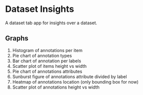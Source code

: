# Dataset Insights

A dataset tab app for insights over a dataset.

## Graphs

1. Histogram of annotations per item
2. Pie chart of annotation types
3. Bar chart of annotation per labels 
4. Scatter plot of items  height vs width
5. Pie chart of annotations attributes
6. Sunburst figure of annotations attribute divided by label
7. Heatmap of annotations location (only bounding box for now)
8. Scatter plot of annotations height vs width